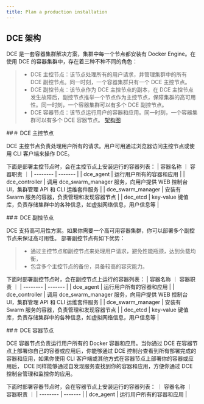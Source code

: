 ```yaml
---
title: Plan a production installation
---
```


## DCE 架构

DCE 是一套容器集群解决方案，集群中每一个节点都安装有 Docker Engine。在使用 DCE 的容器集群中，存在着三种不种不同的角色：
>* DCE 主控节点：该节点处理所有的用户请求，并管理集群中的所有 DCE 副控节点。同一时刻，一个容器集群只有一个 DCE 主控节点。 
>* DCE 副控节点：该节点作为 DCE 主控节点的副本，在 DCE 主控节点发生故障后，副控节点推举一个节点作为主控节点，保障集群的高可用性。同一时刻，一个容器集群可以有多个 DCE 副控节点。
>* DCE 容器节点：该节点运行用户的容器和应用。同一时刻，一个容器集群可以有多个 DCE 容器节点。
[架构图](arch.jpg)

##＃ DCE 主控节点

DCE 主控节点负责处理用户所有的请求。用户可用通过浏览器访问主控节点或使用 CLI 客户端来操作 DCE。

下面是部署主控节点时，会在主控节点上安装运行的容器列表：
| 容器名称 ｜ 容器职责 ｜
| -------- | ------- |
| dce_agent | 运行用户所有的容器和应用 |
| dce_controller | 调用 dce_swarm_manager 服务，向用户提供 WEB 控制台 UI，集群管理 API 和 CLI 运维套件服务 |
| dce_swarm_manager | 安装有 Swarm 服务的容器，负责管理和发现容器节点 |
| dec_etcd | key-value 键值库，负责存储集群中的各种信息，如虚拟网络信息，用户信息等 |


##＃ DCE 副控节点

DCE 支持高可用性方案。如果你需要一个高可用容器集群，你可以部署多个副控节点来保证高可用性。
部署副控节点有如下优势：
>* 通过主控节点和副控节点来处理用户请求，避免性能瓶颈，达到负载均衡， 
>* 包含多个主控节点的备份，具备较高的容灾能力。


下面时部署副控节点时，会在副控节点上运行的容器列表：
| 容器名称 ｜ 容器职责 ｜
| -------- | ------- |
| dce_agent | 运行用户所有的容器和应用 |
| dce_controller | 调用 dce_swarm_manager 服务，向用户提供 WEB 控制台 UI，集群管理 API 和 CLI 运维套件服务 |
| dce_swarm_manager | 安装有 Swarm 服务的容器，负责管理和发现容器节点 |
| dec_etcd | key-value 键值库，负责存储集群中的各种信息，如虚拟网络信息，用户信息等 |

##＃ DCE 容器节点

DCE 容器节点负责运行用户所有的 Docker 容器和应用。当你通过 DCE 在容器节点上部署你自己的容器或应用后，你能够通过 DCE 控制台查看到所有部署完成的容器和应用，如果你使用 CLI 客户端或其他方式在容器节点上部署你的容器或应用后， DCE 同样能够通过自发现服务查找到你的容器和应用，方便你通过 DCE 控制台管理和监控你的应用。

下面时部署容器节点时，会在容器节点上安装运行的容器列表：
｜ 容器名称 ｜ 容器职责 ｜
| -------- | ------- |
| dce_agent | 运行用户所有的容器和应用 |
